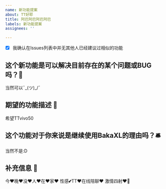 ```yaml
---
name: 新功能提案
about: TT好耶
title: 阿巴阿巴阿巴阿巴
labels: 新功能提案
assignees: ''

---
```


- [x] 我确认在Issues列表中并无其他人已经建议过相似的功能

## 这个新功能是可以解决目前存在的某个问题或BUG吗？:monocle_face:
当然可以¯\_(ツ)_/¯

## 期望的功能描述 :thought_balloon:
希望TTvivo50

## 这个功能对于你来说是继续使用BakaXL的理由吗？:bellhop_bell:
当然不是:D

## 补充信息 :wind_chime:
今❤️晚❤️没❤️人❤️在❤️家❤️
性感💕TT❤️在线陪聊❤️
激情四射❤️‍🔥
